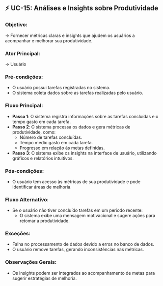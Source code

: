 ## ⚡ **UC-15: Análises e Insights sobre Produtividade**

### Objetivo: 
→ Fornecer métricas claras e insights que ajudem os usuários a acompanhar e melhorar sua produtividade.

### Ator Principal:
→ Usuário

### Pré-condições:
- O usuário possui tarefas registradas no sistema.
- O sistema coleta dados sobre as tarefas realizadas pelo usuário.

### Fluxo Principal:
- **Passo 1**: O sistema registra informações sobre as tarefas concluídas e o tempo gasto em cada tarefa.
- **Passo 2**: O sistema processa os dados e gera métricas de produtividade, como:
    - Número de tarefas concluídas.
    - Tempo médio gasto em cada tarefa.
    - Progresso em relação às metas definidas.
- **Passo 3**: O sistema exibe os insights na interface de usuário, utilizando gráficos e relatórios intuitivos.

### Pós-condições:
- O usuário tem acesso às métricas de sua produtividade e pode identificar áreas de melhoria.

### Fluxo Alternativo:
- Se o usuário não tiver concluído tarefas em um período recente:
    - O sistema exibe uma mensagem motivacional e sugere ações para retomar a produtividade.

### Exceções:
- Falha no processamento de dados devido a erros no banco de dados.
- O usuário remove tarefas, gerando inconsistências nas métricas.

### Observações Gerais:
- Os insights podem ser integrados ao acompanhamento de metas para sugerir estratégias de melhoria.